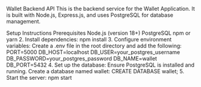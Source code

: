 Wallet Backend API
This is the backend service for the Wallet Application. It is built with Node.js, Express.js, and uses PostgreSQL for database management.

Setup Instructions
Prerequisites
Node.js (version 18+)
PostgreSQL
npm or yarn
2. Install dependencies: npm install
3. Configure environment variables: Create a .env file in the root directory and add the following: PORT=5000
DB_HOST=localhost
DB_USER=your_postgres_username
DB_PASSWORD=your_postgres_password
DB_NAME=wallet
DB_PORT=5432
4. Set up the database:
Ensure PostgreSQL is installed and running.
Create a database named wallet:
CREATE DATABASE wallet;
5. Start the server:
npm start
